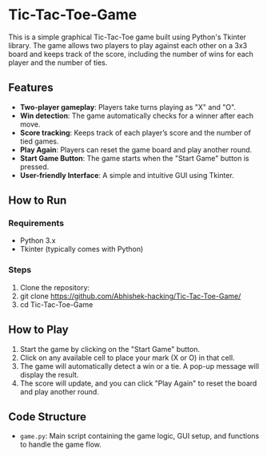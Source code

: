 # Tic-Tac-Toe-Game

This is a simple graphical Tic-Tac-Toe game built using Python's Tkinter library. The game allows two players to play against each other on a 3x3 board and keeps track of the score, including the number of wins for each player and the number of ties.

## Features
- **Two-player gameplay**: Players take turns playing as "X" and "O".
- **Win detection**: The game automatically checks for a winner after each move.
- **Score tracking**: Keeps track of each player’s score and the number of tied games.
- **Play Again**: Players can reset the game board and play another round.
- **Start Game Button**: The game starts when the "Start Game" button is pressed.
- **User-friendly Interface**: A simple and intuitive GUI using Tkinter.

## How to Run

### Requirements
- Python 3.x
- Tkinter (typically comes with Python)

### Steps
1. Clone the repository:
2. git clone https://github.com/Abhishek-hacking/Tic-Tac-Toe-Game/
3. cd Tic-Tac-Toe-Game


## How to Play
1. Start the game by clicking on the "Start Game" button.
2. Click on any available cell to place your mark (X or O) in that cell.
3. The game will automatically detect a win or a tie. A pop-up message will display the result.
4. The score will update, and you can click "Play Again" to reset the board and play another round.

## Code Structure

- `game.py`: Main script containing the game logic, GUI setup, and functions to handle the game flow.

